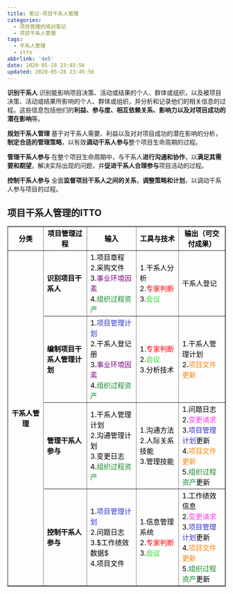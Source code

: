 ```yaml
---
title: 笔记-项目干系人管理
categories:
  - 项目管理的培训笔记
  - 项目干系人管理
tags:
  - 干系人管理
  - itto
abbrlink: '4e5'
date: 2020-05-28 23:45:56
updated: 2020-05-28 23:45:56
---
```


**识别干系人**
识别能影响项目决策、活动或结果的个人、群体或组织，以及被项目决策、活动或结果所影响的个人、群体或组织，并分析和记录他们的相关信息的过程。这些信息包括他们的**利益、参与度、相互依赖关系、影响力以及对项目成功的潜在影响**等。

**规划干系人管理**
基于对干系人需要、利益以及对对项目成功的潜在影响的分析，**制定合适的管理策略**，以有效**调动干系人参与**整个项目生命周期的过程。

**管理干系人参与**
在整个项目生命周期中，与干系人**进行沟通和协作**，以**满足其需要和期望**，解决实际出现的问题，并**促进干系人合理参与**项目活动的过程。

**控制干系人参与**
全面**监督项目干系人之间的关系**，**调整策略和计划**，以调动干系人参与项目的过程。

## 项目干系人管理的ITTO

<table border="1" cellspacing="0"><tbody><tr><td style="text-align:center;vertical-align:middle;width:130px;"><span style="color:#000000;"><strong>分类</strong></span></td>
<td style="text-align:center;vertical-align:middle;width:173px;"><span style="color:#000000;"><strong>项目管理过程</strong></span></td>
<td style="text-align:center;vertical-align:middle;width:173px;"><span style="color:#000000;"><strong>输入</strong></span></td>
<td style="text-align:center;vertical-align:middle;width:168px;"><span style="color:#000000;"><strong>工具与技术</strong></span></td>
<td style="text-align:center;vertical-align:middle;width:169px;"><span style="color:#000000;"><strong>输出（可交付成果）</strong></span></td>
</tr>

<tr><td rowspan="4" style="text-align:center;vertical-align:middle;width:130px;"><span style="color:#000000;"><strong>干系人管理</strong></span></td>
<td style="vertical-align:middle;width:173px;"><span style="color:#000000;"><strong>识别项目干系人</strong></span></td>
<td style="vertical-align:middle;width:173px;"><span style="color:#000000;">1.项目章程<br>
2.采购文件<br>
3.<span style="color:#880f8b;">事业环境因素</span><br><span style="color:#000000;">4.</span><span style="color:#198a2f;">组织过程资产</span></span></td>
<td style="vertical-align:middle;width:168px;"><span style="color:#000000;">1.干系人分析<br>
2.<span style="color:#ff0000;">专家判断</span><br><span style="color:#000000;">3.</span><span style="color:#26da2a;">会议</span></span></td>
<td style="vertical-align:middle;width:169px;"><span style="color:#000000;">干系人登记</span></td>
</tr><tr><td style="vertical-align:middle;width:173px;"><span style="color:#000000;"><strong>编制项目干系人管理计划</strong></span></td>
<td style="vertical-align:middle;width:173px;"><span style="color:#000000;">1.<span style="color:#3236c9;">项目管理计划</span><br><span style="color:#000000;">2.干系人登记册<br>
3.</span><span style="color:#880f8b;">事业环境因素</span><br><span style="color:#000000;">4.</span><span style="color:#198a2f;">组织过程资产</span></span></td>
<td style="vertical-align:middle;width:168px;"><span style="color:#000000;">1.<span style="color:#ff0000;">专家判断</span><br><span style="color:#000000;">2.</span><span style="color:#26da2a;">会议</span><br><span style="color:#000000;">3.分析技术</span></span></td>
<td style="vertical-align:middle;width:169px;"><span style="color:#000000;">1.干系人管理计划<br>
2.<span style="color:#f7860c;">项目文件更新</span></span></td>
</tr><tr><td style="vertical-align:middle;width:173px;"><span style="color:#000000;"><strong>管理干系人参与</strong></span></td>
<td style="vertical-align:middle;width:173px;"><span style="color:#000000;">1.干系人管理计划<br>
2.沟通管理计划<br>
3.变更日志<br>
4.<span style="color:#198a2f;">组织过程资产</span></span></td>
<td style="vertical-align:middle;width:168px;"><span style="color:#000000;">1.沟通方法<br>
2.人际关系技能<br>
3.管理技能</span></td>
<td style="vertical-align:middle;width:169px;"><span style="color:#000000;">1.问题日志<br>
2.<span style="color:#fa3cef;">变更请求</span><br><span style="color:#000000;">3.</span><span style="color:#3236c9;">项目管理计划</span><span style="color:#000000;">更新<br>
4.</span><span style="color:#f7860c;">项目文件更新</span><br><span style="color:#000000;">5.</span><span style="color:#198a2f;">组织过程资产</span><span style="color:#000000;">更新</span></span></td>
</tr><tr><td style="vertical-align:middle;width:173px;"><span style="color:#000000;"><strong>控制干系人参与</strong></span></td>
<td style="vertical-align:middle;width:173px;"><span style="color:#000000;">1.<span style="color:#3236c9;">项目管理计划</span><br><span style="color:#000000;">2.问题日志<br>
3.$工作绩效数据$<br>
4.项目文件</span></span></td>
<td style="vertical-align:middle;width:168px;"><span style="color:#000000;">1.信息管理系统<br>
2.<span style="color:#ff0000;">专家判断</span><br><span style="color:#000000;">3.</span><span style="color:#26da2a;">会议</span></span></td>
<td style="vertical-align:middle;width:169px;"><span style="color:#000000;">1.工作绩效信息<br>
2.<span style="color:#fa3cef;">变更请求</span><br><span style="color:#000000;">3.</span><span style="color:#3236c9;">项目管理计划</span><span style="color:#000000;">更新<br>
4.</span><span style="color:#f7860c;">项目文件更新</span><br><span style="color:#000000;">5.</span><span style="color:#198a2f;">组织过程资产</span><span style="color:#000000;">更新</span></span></td>
</tr>
</tbody></table>
